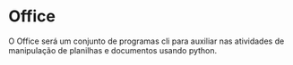 # Office

O Office será um conjunto de programas cli para auxiliar nas atividades de manipulação de planilhas e documentos usando python.
